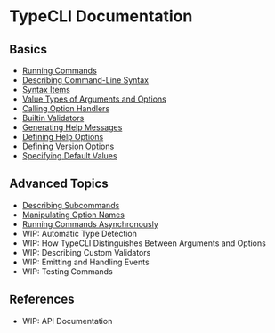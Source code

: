 # TypeCLI Documentation

## Basics

* [Running Commands](./running_commands.md)
* [Describing Command-Line Syntax](./describing_command-line_syntax.md)
* [Syntax Items](./syntax_items.md)
* [Value Types of Arguments and Options](./value_types_of_arguments_and_options.md)
* [Calling Option Handlers](./calling_option_handlers.md)
* [Builtin Validators](./builtin_validators.md)
* [Generating Help Messages](./generating_help_messages.md)
* [Defining Help Options](./defining_help_options.md)
* [Defining Version Options](./defining_version_options.md)
* [Specifying Default Values](./specifying_default_values.md)

## Advanced Topics

* [Describing Subcommands](./describing_subcommands.md)
* [Manipulating Option Names](./manipulating_option_names.md)
* [Running Commands Asynchronously](./running_commands_asynchronously.md)
* WIP: Automatic Type Detection
* WIP: How TypeCLI Distinguishes Between Arguments and Options
* WIP: Describing Custom Validators
* WIP: Emitting and Handling Events
* WIP: Testing Commands

## References

* WIP: API Documentation

